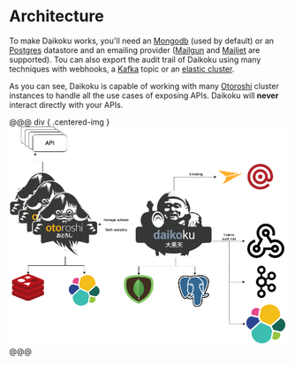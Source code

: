 # Architecture

To make Daikoku works, you'll need an [Mongodb](https://www.mongodb.com/) (used by default) or an [Postgres](https://www.postgresql.org/) datastore and an emailing provider ([Mailgun](https://www.mailgun.com/) and [Mailjet](https://www.mailjet.com/) are supported). Tou can also export the audit trail of Daikoku using many techniques with webhooks, a [Kafka](https://kafka.apache.org/) topic or an [elastic cluster](https://www.elastic.co/fr/products/elasticsearch).

As you can see, Daikoku is capable of working with many [Otoroshi](https://maif.github.io/otoroshi) cluster instances to handle all the use cases of exposing APIs. Daikoku will **never** interact directly with your APIs.

@@@ div { .centered-img }
<img src="./img/daikoku-architecture.png" />
@@@
